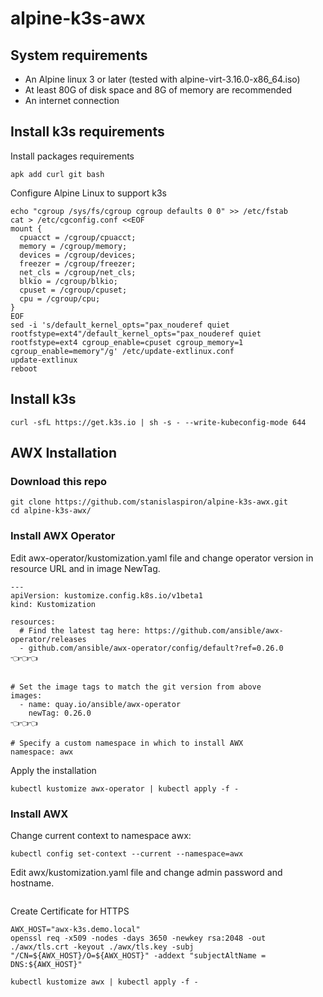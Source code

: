 # alpine-k3s-awx

## System requirements
- An Alpine linux 3 or later (tested with alpine-virt-3.16.0-x86_64.iso)
- At least 80G of disk space and 8G of memory are recommended
- An internet connection

## Install k3s requirements

Install packages requirements
```
apk add curl git bash
```
Configure Alpine Linux to support k3s

```
echo "cgroup /sys/fs/cgroup cgroup defaults 0 0" >> /etc/fstab
cat > /etc/cgconfig.conf <<EOF
mount {
  cpuacct = /cgroup/cpuacct;
  memory = /cgroup/memory;
  devices = /cgroup/devices;
  freezer = /cgroup/freezer;
  net_cls = /cgroup/net_cls;
  blkio = /cgroup/blkio;
  cpuset = /cgroup/cpuset;
  cpu = /cgroup/cpu;
}
EOF
sed -i 's/default_kernel_opts="pax_nouderef quiet rootfstype=ext4"/default_kernel_opts="pax_nouderef quiet rootfstype=ext4 cgroup_enable=cpuset cgroup_memory=1 cgroup_enable=memory"/g' /etc/update-extlinux.conf
update-extlinux
reboot
```

## Install k3s

```
curl -sfL https://get.k3s.io | sh -s - --write-kubeconfig-mode 644
```

## AWX Installation

### Download this repo
```
git clone https://github.com/stanislaspiron/alpine-k3s-awx.git
cd alpine-k3s-awx/
```

### Install AWX Operator

Edit awx-operator/kustomization.yaml file and change operator version in resource URL and in image NewTag.

```
---
apiVersion: kustomize.config.k8s.io/v1beta1
kind: Kustomization

resources:
  # Find the latest tag here: https://github.com/ansible/awx-operator/releases
  - github.com/ansible/awx-operator/config/default?ref=0.26.0             👈👈👈


# Set the image tags to match the git version from above
images:
  - name: quay.io/ansible/awx-operator
    newTag: 0.26.0                                                        👈👈👈

# Specify a custom namespace in which to install AWX
namespace: awx
```

Apply the installation

```
kubectl kustomize awx-operator | kubectl apply -f -
```

### Install AWX

Change current context to namespace awx:

```
kubectl config set-context --current --namespace=awx
```

Edit awx/kustomization.yaml file and change admin password and hostname.

```

```


Create Certificate for HTTPS

```
AWX_HOST="awx-k3s.demo.local"
openssl req -x509 -nodes -days 3650 -newkey rsa:2048 -out ./awx/tls.crt -keyout ./awx/tls.key -subj "/CN=${AWX_HOST}/O=${AWX_HOST}" -addext "subjectAltName = DNS:${AWX_HOST}"

kubectl kustomize awx | kubectl apply -f -
```